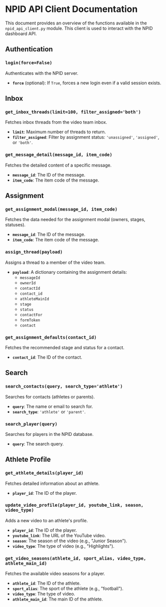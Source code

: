 # NPID API Client Documentation

This document provides an overview of the functions available in the `npid_api_client.py` module. This client is used to interact with the NPID dashboard API.

## Authentication

### `login(force=False)`

Authenticates with the NPID server.

-   **`force`** (optional): If `True`, forces a new login even if a valid session exists.

## Inbox

### `get_inbox_threads(limit=100, filter_assigned='both')`

Fetches inbox threads from the video team inbox.

-   **`limit`**: Maximum number of threads to return.
-   **`filter_assigned`**: Filter by assignment status: `'unassigned'`, `'assigned'`, or `'both'`.

### `get_message_detail(message_id, item_code)`

Fetches the detailed content of a specific message.

-   **`message_id`**: The ID of the message.
-   **`item_code`**: The item code of the message.

## Assignment

### `get_assignment_modal(message_id, item_code)`

Fetches the data needed for the assignment modal (owners, stages, statuses).

-   **`message_id`**: The ID of the message.
-   **`item_code`**: The item code of the message.

### `assign_thread(payload)`

Assigns a thread to a member of the video team.

-   **`payload`**: A dictionary containing the assignment details:
    -   `messageId`
    -   `ownerId`
    -   `contactId`
    -   `contact_id`
    -   `athleteMainId`
    -   `stage`
    -   `status`
    -   `contactFor`
    -   `formToken`
    -   `contact`

### `get_assignment_defaults(contact_id)`

Fetches the recommended stage and status for a contact.

-   **`contact_id`**: The ID of the contact.

## Search

### `search_contacts(query, search_type='athlete')`

Searches for contacts (athletes or parents).

-   **`query`**: The name or email to search for.
-   **`search_type`**: `'athlete'` or `'parent'`.

### `search_player(query)`

Searches for players in the NPID database.

-   **`query`**: The search query.

## Athlete Profile

### `get_athlete_details(player_id)`

Fetches detailed information about an athlete.

-   **`player_id`**: The ID of the player.

### `update_video_profile(player_id, youtube_link, season, video_type)`

Adds a new video to an athlete's profile.

-   **`player_id`**: The ID of the player.
-   **`youtube_link`**: The URL of the YouTube video.
-   **`season`**: The season of the video (e.g., "Junior Season").
-   **`video_type`**: The type of video (e.g., "Highlights").

### `get_video_seasons(athlete_id, sport_alias, video_type, athlete_main_id)`

Fetches the available video seasons for a player.

-   **`athlete_id`**: The ID of the athlete.
-   **`sport_alias`**: The sport of the athlete (e.g., "football").
-   **`video_type`**: The type of video.
-   **`athlete_main_id`**: The main ID of the athlete.
